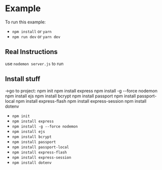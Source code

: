 # Example

To run this example:

- `npm install` or `yarn`
- `npm run dev` or `yarn dev`

## Real Instructions

use `nodemon server.js` to run

## Install stuff

->go to project:
npm init
npm install express
npm install -g --force nodemon
npm install ejs
npm install bcrypt
npm install passport
npm install passport-local
npm install express-flash
npm install express-session
npm install dotenv

- `npm init`
- `npm install express`
- `npm install -g --force nodemon`
- `npm install ejs`
- `npm install bcrypt`
- `npm install passport`
- `npm install passport-local`
- `npm install express-flash`
- `npm install express-session`
- `npm install dotenv`
